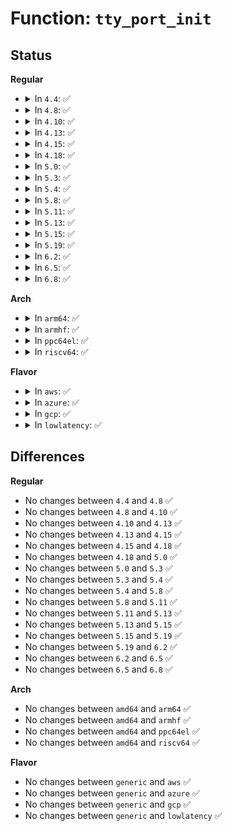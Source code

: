 # Function: <code>tty_port_init</code>

## Status
<b>Regular</b>
<ul>
<li>
<details>
<summary>In <code>4.4</code>: ✅</summary>

```c
void tty_port_init(struct tty_port *port);
```

**Collision:** Unique Global

**Inline:** No

**Transformation:** False

**Instances:**

```
In drivers/tty/tty_port.c (ffffffff814eaf60)
Location: drivers/tty/tty_port.c:20
Inline: False
Direct callers:
  - drivers/tty/pty.c:pty_common_install
  - drivers/tty/pty.c:pty_common_install
  - drivers/tty/vt/vt.c:con_init
  - drivers/tty/vt/vt.c:con_init
  - drivers/tty/hvc/hvc_console.c:hvc_alloc
  - drivers/tty/serial/serial_core.c:uart_register_driver
  - drivers/tty/serial/kgdb_nmi.c:kgdb_nmi_tty_install
  - drivers/char/ttyprintk.c:ttyprintk_init
```
**Symbols:**

```
ffffffff814eaf60-ffffffff814eb036: tty_port_init (STB_GLOBAL)
```
</details>
</li>
<li>
<details>
<summary>In <code>4.8</code>: ✅</summary>

```c
void tty_port_init(struct tty_port *port);
```

**Collision:** Unique Global

**Inline:** No

**Transformation:** False

**Instances:**

```
In drivers/tty/tty_port.c (ffffffff8153bdf0)
Location: drivers/tty/tty_port.c:20
Inline: False
Direct callers:
  - drivers/tty/pty.c:pty_common_install
  - drivers/tty/pty.c:pty_common_install
  - drivers/tty/vt/vt.c:con_init
  - drivers/tty/vt/vt.c:con_init
  - drivers/tty/hvc/hvc_console.c:hvc_alloc
  - drivers/tty/serial/serial_core.c:uart_register_driver
  - drivers/tty/serial/kgdb_nmi.c:kgdb_nmi_tty_install
  - drivers/char/ttyprintk.c:ttyprintk_init
```
**Symbols:**

```
ffffffff8153bdf0-ffffffff8153bec6: tty_port_init (STB_GLOBAL)
```
</details>
</li>
<li>
<details>
<summary>In <code>4.10</code>: ✅</summary>

```c
void tty_port_init(struct tty_port *port);
```

**Collision:** Unique Global

**Inline:** No

**Transformation:** False

**Instances:**

```
In drivers/tty/tty_port.c (ffffffff81568450)
Location: drivers/tty/tty_port.c:20
Inline: False
Direct callers:
  - drivers/tty/pty.c:pty_common_install
  - drivers/tty/pty.c:pty_common_install
  - drivers/tty/vt/vt.c:con_init
  - drivers/tty/vt/vt.c:con_init
  - drivers/tty/hvc/hvc_console.c:hvc_alloc
  - drivers/tty/serial/serial_core.c:uart_register_driver
  - drivers/tty/serial/kgdb_nmi.c:kgdb_nmi_tty_install
  - drivers/char/ttyprintk.c:ttyprintk_init
```
**Symbols:**

```
ffffffff81568450-ffffffff81568526: tty_port_init (STB_GLOBAL)
```
</details>
</li>
<li>
<details>
<summary>In <code>4.13</code>: ✅</summary>

```c
void tty_port_init(struct tty_port *port);
```

**Collision:** Unique Global

**Inline:** No

**Transformation:** False

**Instances:**

```
In drivers/tty/tty_port.c (ffffffff8157bb80)
Location: drivers/tty/tty_port.c:59
Inline: False
Direct callers:
  - drivers/tty/pty.c:pty_common_install
  - drivers/tty/pty.c:pty_common_install
  - drivers/tty/vt/vt.c:con_init
  - drivers/tty/vt/vt.c:con_init
  - drivers/tty/hvc/hvc_console.c:hvc_alloc
  - drivers/tty/serial/serial_core.c:uart_register_driver
  - drivers/tty/serial/kgdb_nmi.c:kgdb_nmi_tty_install
  - drivers/char/ttyprintk.c:ttyprintk_init
```
**Symbols:**

```
ffffffff8157bb80-ffffffff8157bc5e: tty_port_init (STB_GLOBAL)
```
</details>
</li>
<li>
<details>
<summary>In <code>4.15</code>: ✅</summary>

```c
void tty_port_init(struct tty_port *port);
```

**Collision:** Unique Global

**Inline:** No

**Transformation:** False

**Instances:**

```
In drivers/tty/tty_port.c (ffffffff815e0510)
Location: drivers/tty/tty_port.c:60
Inline: False
Direct callers:
  - drivers/tty/pty.c:pty_common_install
  - drivers/tty/pty.c:pty_common_install
  - drivers/tty/vt/vt.c:con_init
  - drivers/tty/vt/vt.c:con_init
  - drivers/tty/hvc/hvc_console.c:hvc_alloc
  - drivers/tty/serial/serial_core.c:uart_register_driver
  - drivers/tty/serial/kgdb_nmi.c:kgdb_nmi_tty_install
  - drivers/char/ttyprintk.c:ttyprintk_init
  - drivers/usb/host/xhci-dbgtty.c:xhci_dbc_tty_register_device
```
**Symbols:**

```
ffffffff815e0510-ffffffff815e05ee: tty_port_init (STB_GLOBAL)
```
</details>
</li>
<li>
<details>
<summary>In <code>4.18</code>: ✅</summary>

```c
void tty_port_init(struct tty_port *port);
```

**Collision:** Unique Global

**Inline:** No

**Transformation:** False

**Instances:**

```
In drivers/tty/tty_port.c (ffffffff816197d0)
Location: drivers/tty/tty_port.c:60
Inline: False
Direct callers:
  - drivers/tty/pty.c:pty_common_install
  - drivers/tty/pty.c:pty_common_install
  - drivers/tty/vt/vt.c:con_init
  - drivers/tty/vt/vt.c:con_init
  - drivers/tty/hvc/hvc_console.c:hvc_alloc
  - drivers/tty/serial/serial_core.c:uart_register_driver
  - drivers/tty/serial/kgdb_nmi.c:kgdb_nmi_tty_install
  - drivers/char/ttyprintk.c:ttyprintk_init
  - drivers/usb/host/xhci-dbgtty.c:xhci_dbc_tty_register_device
```
**Symbols:**

```
ffffffff816197d0-ffffffff816198af: tty_port_init (STB_GLOBAL)
```
</details>
</li>
<li>
<details>
<summary>In <code>5.0</code>: ✅</summary>

```c
void tty_port_init(struct tty_port *port);
```

**Collision:** Unique Global

**Inline:** No

**Transformation:** False

**Instances:**

```
In drivers/tty/tty_port.c (ffffffff81636a40)
Location: drivers/tty/tty_port.c:60
Inline: False
Direct callers:
  - drivers/tty/pty.c:pty_common_install
  - drivers/tty/pty.c:pty_common_install
  - drivers/tty/vt/vt.c:con_init
  - drivers/tty/vt/vt.c:con_init
  - drivers/tty/hvc/hvc_console.c:hvc_alloc
  - drivers/tty/serial/serial_core.c:uart_register_driver
  - drivers/tty/serial/kgdb_nmi.c:kgdb_nmi_tty_install
  - drivers/char/ttyprintk.c:ttyprintk_init
  - drivers/usb/host/xhci-dbgtty.c:xhci_dbc_tty_register_device
```
**Symbols:**

```
ffffffff81636a40-ffffffff81636b1f: tty_port_init (STB_GLOBAL)
```
</details>
</li>
<li>
<details>
<summary>In <code>5.3</code>: ✅</summary>

```c
void tty_port_init(struct tty_port *port);
```

**Collision:** Unique Global

**Inline:** No

**Transformation:** False

**Instances:**

```
In drivers/tty/tty_port.c (ffffffff8166ac90)
Location: drivers/tty/tty_port.c:60
Inline: False
Direct callers:
  - drivers/tty/pty.c:pty_common_install
  - drivers/tty/pty.c:pty_common_install
  - drivers/tty/vt/vt.c:con_init
  - drivers/tty/vt/vt.c:con_init
  - drivers/tty/hvc/hvc_console.c:hvc_alloc
  - drivers/tty/serial/serial_core.c:uart_register_driver
  - drivers/tty/serial/kgdb_nmi.c:kgdb_nmi_tty_install
  - drivers/char/ttyprintk.c:ttyprintk_init
  - drivers/usb/host/xhci-dbgtty.c:xhci_dbc_tty_register_device
```
**Symbols:**

```
ffffffff8166ac90-ffffffff8166ad6f: tty_port_init (STB_GLOBAL)
```
</details>
</li>
<li>
<details>
<summary>In <code>5.4</code>: ✅</summary>

```c
void tty_port_init(struct tty_port *port);
```

**Collision:** Unique Global

**Inline:** No

**Transformation:** False

**Instances:**

```
In drivers/tty/tty_port.c (ffffffff8168d360)
Location: drivers/tty/tty_port.c:61
Inline: False
Direct callers:
  - drivers/tty/pty.c:pty_common_install
  - drivers/tty/pty.c:pty_common_install
  - drivers/tty/vt/vt.c:con_init
  - drivers/tty/vt/vt.c:con_init
  - drivers/tty/hvc/hvc_console.c:hvc_alloc
  - drivers/tty/serial/serial_core.c:uart_register_driver
  - drivers/tty/serial/kgdb_nmi.c:kgdb_nmi_tty_install
  - drivers/char/ttyprintk.c:ttyprintk_init
  - drivers/usb/host/xhci-dbgtty.c:xhci_dbc_tty_register_device
```
**Symbols:**

```
ffffffff8168d360-ffffffff8168d43f: tty_port_init (STB_GLOBAL)
```
</details>
</li>
<li>
<details>
<summary>In <code>5.8</code>: ✅</summary>

```c
void tty_port_init(struct tty_port *port);
```

**Collision:** Unique Global

**Inline:** No

**Transformation:** False

**Instances:**

```
In drivers/tty/tty_port.c (ffffffff8173f3d0)
Location: drivers/tty/tty_port.c:61
Inline: False
Direct callers:
  - drivers/tty/pty.c:pty_common_install
  - drivers/tty/pty.c:pty_common_install
  - drivers/tty/vt/vt.c:con_init
  - drivers/tty/vt/vt.c:con_init
  - drivers/tty/vt/vt.c:vc_allocate
  - drivers/tty/hvc/hvc_console.c:hvc_alloc
  - drivers/tty/serial/serial_core.c:uart_register_driver
  - drivers/tty/serial/kgdb_nmi.c:kgdb_nmi_tty_install
  - drivers/char/ttyprintk.c:ttyprintk_init
  - drivers/usb/host/xhci-dbgtty.c:xhci_dbc_tty_register_device
```
**Symbols:**

```
ffffffff8173f3d0-ffffffff8173f4b2: tty_port_init (STB_GLOBAL)
```
</details>
</li>
<li>
<details>
<summary>In <code>5.11</code>: ✅</summary>

```c
void tty_port_init(struct tty_port *port);
```

**Collision:** Unique Global

**Inline:** No

**Transformation:** False

**Instances:**

```
In drivers/tty/tty_port.c (ffffffff8175b300)
Location: drivers/tty/tty_port.c:61
Inline: False
Direct callers:
  - drivers/tty/pty.c:pty_common_install
  - drivers/tty/pty.c:pty_common_install
  - drivers/tty/vt/vt.c:con_init
  - drivers/tty/vt/vt.c:con_init
  - drivers/tty/vt/vt.c:vc_allocate
  - drivers/tty/hvc/hvc_console.c:hvc_alloc
  - drivers/tty/serial/serial_core.c:uart_register_driver
  - drivers/tty/serial/kgdb_nmi.c:kgdb_nmi_tty_install
  - drivers/char/ttyprintk.c:ttyprintk_init
  - drivers/usb/host/xhci-dbgtty.c:xhci_dbc_tty_register_device
```
**Symbols:**

```
ffffffff8175b300-ffffffff8175b3e2: tty_port_init (STB_GLOBAL)
```
</details>
</li>
<li>
<details>
<summary>In <code>5.13</code>: ✅</summary>

```c
void tty_port_init(struct tty_port *port);
```

**Collision:** Unique Global

**Inline:** No

**Transformation:** False

**Instances:**

```
In drivers/tty/tty_port.c (ffffffff8173f1a0)
Location: drivers/tty/tty_port.c:62
Inline: False
Direct callers:
  - drivers/tty/pty.c:pty_common_install
  - drivers/tty/pty.c:pty_common_install
  - drivers/tty/vt/vt.c:con_init
  - drivers/tty/vt/vt.c:con_init
  - drivers/tty/vt/vt.c:vc_allocate
  - drivers/tty/hvc/hvc_console.c:hvc_alloc
  - drivers/tty/serial/serial_core.c:uart_register_driver
  - drivers/tty/serial/kgdb_nmi.c:kgdb_nmi_tty_install
  - drivers/char/ttyprintk.c:ttyprintk_init
  - drivers/usb/host/xhci-dbgtty.c:xhci_dbc_tty_register_device
```
**Symbols:**

```
ffffffff8173f1a0-ffffffff8173f282: tty_port_init (STB_GLOBAL)
```
</details>
</li>
<li>
<details>
<summary>In <code>5.15</code>: ✅</summary>

```c
void tty_port_init(struct tty_port *port);
```

**Collision:** Unique Global

**Inline:** No

**Transformation:** False

**Instances:**

```
In drivers/tty/tty_port.c (ffffffff817bf930)
Location: drivers/tty/tty_port.c:62
Inline: False
Direct callers:
  - drivers/tty/pty.c:pty_common_install
  - drivers/tty/pty.c:pty_common_install
  - drivers/tty/vt/vt.c:con_init
  - drivers/tty/hvc/hvc_console.c:hvc_alloc
  - drivers/tty/serial/serial_core.c:uart_register_driver
  - drivers/tty/serial/kgdb_nmi.c:kgdb_nmi_tty_install
  - drivers/char/ttyprintk.c:ttyprintk_init
  - drivers/usb/host/xhci-dbgtty.c:xhci_dbc_tty_register_device
```
**Symbols:**

```
ffffffff817bf930-ffffffff817bfa12: tty_port_init (STB_GLOBAL)
```
</details>
</li>
<li>
<details>
<summary>In <code>5.19</code>: ✅</summary>

```c
void tty_port_init(struct tty_port *port);
```

**Collision:** Unique Global

**Inline:** No

**Transformation:** False

**Instances:**

```
In drivers/tty/tty_port.c (ffffffff818fbf50)
Location: drivers/tty/tty_port.c:71
Inline: False
Direct callers:
  - drivers/tty/pty.c:pty_common_install
  - drivers/tty/pty.c:pty_common_install
  - drivers/tty/vt/vt.c:con_init
  - drivers/tty/vt/vt.c:vc_allocate
  - drivers/tty/hvc/hvc_console.c:hvc_alloc
  - drivers/tty/serial/serial_core.c:uart_register_driver
  - drivers/tty/serial/kgdb_nmi.c:kgdb_nmi_tty_install
  - drivers/char/ttyprintk.c:ttyprintk_init
  - drivers/usb/host/xhci-dbgtty.c:xhci_dbc_tty_register_device
```
**Symbols:**

```
ffffffff818fbf50-ffffffff818fc040: tty_port_init (STB_GLOBAL)
```
</details>
</li>
<li>
<details>
<summary>In <code>6.2</code>: ✅</summary>

```c
void tty_port_init(struct tty_port *port);
```

**Collision:** Unique Global

**Inline:** No

**Transformation:** False

**Instances:**

```
In drivers/tty/tty_port.c (ffffffff81a554c0)
Location: drivers/tty/tty_port.c:92
Inline: False
Direct callers:
  - drivers/tty/pty.c:pty_common_install
  - drivers/tty/pty.c:pty_common_install
  - drivers/tty/vt/vt.c:con_init
  - drivers/tty/vt/vt.c:vc_allocate
  - drivers/tty/hvc/hvc_console.c:hvc_alloc
  - drivers/tty/serial/serial_core.c:uart_register_driver
  - drivers/tty/serial/kgdb_nmi.c:kgdb_nmi_tty_install
  - drivers/char/ttyprintk.c:ttyprintk_init
  - drivers/usb/host/xhci-dbgtty.c:xhci_dbc_tty_register_device
```
**Symbols:**

```
ffffffff81a554c0-ffffffff81a555b0: tty_port_init (STB_GLOBAL)
```
</details>
</li>
<li>
<details>
<summary>In <code>6.5</code>: ✅</summary>

```c
void tty_port_init(struct tty_port *port);
```

**Collision:** Unique Global

**Inline:** No

**Transformation:** False

**Instances:**

```
In drivers/tty/tty_port.c (ffffffff81a9faa0)
Location: drivers/tty/tty_port.c:92
Inline: False
Direct callers:
  - drivers/tty/pty.c:pty_common_install
  - drivers/tty/pty.c:pty_common_install
  - drivers/tty/vt/vt.c:con_init
  - drivers/tty/vt/vt.c:vc_allocate
  - drivers/tty/hvc/hvc_console.c:hvc_alloc
  - drivers/tty/serial/serial_core.c:uart_register_driver
  - drivers/tty/serial/kgdb_nmi.c:kgdb_nmi_tty_install
  - drivers/char/ttyprintk.c:ttyprintk_init
  - drivers/usb/host/xhci-dbgtty.c:xhci_dbc_tty_register_device
```
**Symbols:**

```
ffffffff81a9faa0-ffffffff81a9fb90: tty_port_init (STB_GLOBAL)
```
</details>
</li>
<li>
<details>
<summary>In <code>6.8</code>: ✅</summary>

```c
void tty_port_init(struct tty_port *port);
```

**Collision:** Unique Global

**Inline:** No

**Transformation:** False

**Instances:**

```
In drivers/tty/tty_port.c (ffffffff81af24f0)
Location: drivers/tty/tty_port.c:90
Inline: False
Direct callers:
  - drivers/tty/pty.c:pty_common_install
  - drivers/tty/pty.c:pty_common_install
  - drivers/tty/vt/vt.c:con_init
  - drivers/tty/vt/vt.c:vc_allocate
  - drivers/tty/hvc/hvc_console.c:hvc_alloc
  - drivers/tty/serial/serial_core.c:uart_register_driver
  - drivers/tty/serial/kgdb_nmi.c:kgdb_nmi_tty_install
  - drivers/char/ttyprintk.c:ttyprintk_init
  - drivers/usb/host/xhci-dbgtty.c:xhci_dbc_tty_register_device
```
**Symbols:**

```
ffffffff81af24f0-ffffffff81af25e0: tty_port_init (STB_GLOBAL)
```
</details>
</li>
</ul>
<b>Arch</b>
<ul>
<li>
<details>
<summary>In <code>arm64</code>: ✅</summary>

```c
void tty_port_init(struct tty_port *port);
```

**Collision:** Unique Global

**Inline:** No

**Transformation:** False

**Instances:**

```
In drivers/tty/tty_port.c (ffff80001085dd50)
Location: drivers/tty/tty_port.c:61
Inline: False
Direct callers:
  - drivers/tty/pty.c:pty_common_install
  - drivers/tty/pty.c:pty_common_install
  - drivers/tty/vt/vt.c:con_init
  - drivers/tty/vt/vt.c:con_init
  - drivers/tty/hvc/hvc_console.c:hvc_alloc
  - drivers/tty/serial/serial_core.c:uart_register_driver
  - drivers/tty/serial/kgdb_nmi.c:kgdb_nmi_tty_install
  - drivers/char/ttyprintk.c:ttyprintk_init
  - drivers/usb/host/xhci-dbgtty.c:xhci_dbc_tty_register_device
```
**Symbols:**

```
ffff80001085dd50-ffff80001085de08: tty_port_init (STB_GLOBAL)
```
</details>
</li>
<li>
<details>
<summary>In <code>armhf</code>: ✅</summary>

```c
void tty_port_init(struct tty_port *port);
```

**Collision:** Unique Global

**Inline:** No

**Transformation:** False

**Instances:**

```
In drivers/tty/tty_port.c (c09658e0)
Location: drivers/tty/tty_port.c:61
Inline: False
Direct callers:
  - drivers/tty/pty.c:pty_common_install
  - drivers/tty/pty.c:pty_common_install
  - drivers/tty/vt/vt.c:con_init
  - drivers/tty/vt/vt.c:con_init
  - drivers/tty/hvc/hvc_console.c:hvc_alloc
  - drivers/tty/serial/serial_core.c:uart_register_driver
  - drivers/tty/serial/kgdb_nmi.c:kgdb_nmi_tty_install
  - drivers/char/ttyprintk.c:ttyprintk_init
  - drivers/usb/host/xhci-dbgtty.c:xhci_dbc_tty_register_device
```
**Symbols:**

```
c09658e0-c0965994: tty_port_init (STB_GLOBAL)
```
</details>
</li>
<li>
<details>
<summary>In <code>ppc64el</code>: ✅</summary>

```c
void tty_port_init(struct tty_port *port);
```

**Collision:** Unique Global

**Inline:** No

**Transformation:** False

**Instances:**

```
In drivers/tty/tty_port.c (c0000000008fd2e0)
Location: drivers/tty/tty_port.c:61
Inline: False
Direct callers:
  - drivers/tty/pty.c:pty_common_install
  - drivers/tty/pty.c:pty_common_install
  - drivers/tty/vt/vt.c:con_init
  - drivers/tty/vt/vt.c:con_init
  - drivers/tty/hvc/hvsi.c:hvsi_console_init
  - drivers/tty/hvc/hvc_console.c:hvc_alloc
  - drivers/tty/serial/serial_core.c:uart_register_driver
  - drivers/tty/serial/kgdb_nmi.c:kgdb_nmi_tty_install
  - drivers/char/ttyprintk.c:ttyprintk_init
  - drivers/usb/host/xhci-dbgtty.c:xhci_dbc_tty_register_device
```
**Symbols:**

```
c0000000008fd2e0-c0000000008fd3d0: tty_port_init (STB_GLOBAL)
```
</details>
</li>
<li>
<details>
<summary>In <code>riscv64</code>: ✅</summary>

```c
void tty_port_init(struct tty_port *port);
```

**Collision:** Unique Global

**Inline:** No

**Transformation:** False

**Instances:**

```
In drivers/tty/tty_port.c (ffffffe000536a80)
Location: drivers/tty/tty_port.c:61
Inline: False
Direct callers:
  - drivers/tty/pty.c:pty_common_install
  - drivers/tty/pty.c:pty_common_install
  - drivers/tty/vt/vt.c:con_init
  - drivers/tty/vt/vt.c:con_init
  - drivers/tty/hvc/hvc_console.c:hvc_alloc
  - drivers/tty/serial/serial_core.c:uart_register_driver
  - drivers/char/ttyprintk.c:ttyprintk_init
  - drivers/usb/host/xhci-dbgtty.c:xhci_dbc_tty_register_device
```
**Symbols:**

```
ffffffe000536a80-ffffffe000536b40: tty_port_init (STB_GLOBAL)
```
</details>
</li>
</ul>
<b>Flavor</b>
<ul>
<li>
<details>
<summary>In <code>aws</code>: ✅</summary>

```c
void tty_port_init(struct tty_port *port);
```

**Collision:** Unique Global

**Inline:** No

**Transformation:** False

**Instances:**

```
In drivers/tty/tty_port.c (ffffffff81652de0)
Location: drivers/tty/tty_port.c:61
Inline: False
Direct callers:
  - drivers/tty/pty.c:pty_common_install
  - drivers/tty/pty.c:pty_common_install
  - drivers/tty/vt/vt.c:con_init
  - drivers/tty/vt/vt.c:con_init
  - drivers/tty/hvc/hvc_console.c:hvc_alloc
  - drivers/tty/serial/serial_core.c:uart_register_driver
  - drivers/tty/serial/kgdb_nmi.c:kgdb_nmi_tty_install
  - drivers/char/ttyprintk.c:ttyprintk_init
```
**Symbols:**

```
ffffffff81652de0-ffffffff81652ebf: tty_port_init (STB_GLOBAL)
```
</details>
</li>
<li>
<details>
<summary>In <code>azure</code>: ✅</summary>

```c
void tty_port_init(struct tty_port *port);
```

**Collision:** Unique Global

**Inline:** No

**Transformation:** False

**Instances:**

```
In drivers/tty/tty_port.c (ffffffff81633220)
Location: drivers/tty/tty_port.c:61
Inline: False
Direct callers:
  - drivers/tty/pty.c:pty_common_install
  - drivers/tty/pty.c:pty_common_install
  - drivers/tty/vt/vt.c:con_init
  - drivers/tty/vt/vt.c:con_init
  - drivers/tty/hvc/hvc_console.c:hvc_alloc
  - drivers/tty/serial/serial_core.c:uart_register_driver
  - drivers/tty/serial/kgdb_nmi.c:kgdb_nmi_tty_install
  - drivers/char/ttyprintk.c:ttyprintk_init
  - drivers/usb/host/xhci-dbgtty.c:xhci_dbc_tty_register_device
```
**Symbols:**

```
ffffffff81633220-ffffffff816332ff: tty_port_init (STB_GLOBAL)
```
</details>
</li>
<li>
<details>
<summary>In <code>gcp</code>: ✅</summary>

```c
void tty_port_init(struct tty_port *port);
```

**Collision:** Unique Global

**Inline:** No

**Transformation:** False

**Instances:**

```
In drivers/tty/tty_port.c (ffffffff816811a0)
Location: drivers/tty/tty_port.c:61
Inline: False
Direct callers:
  - drivers/tty/pty.c:pty_common_install
  - drivers/tty/pty.c:pty_common_install
  - drivers/tty/vt/vt.c:con_init
  - drivers/tty/vt/vt.c:con_init
  - drivers/tty/hvc/hvc_console.c:hvc_alloc
  - drivers/tty/serial/serial_core.c:uart_register_driver
  - drivers/tty/serial/kgdb_nmi.c:kgdb_nmi_tty_install
  - drivers/char/ttyprintk.c:ttyprintk_init
  - drivers/usb/host/xhci-dbgtty.c:xhci_dbc_tty_register_device
```
**Symbols:**

```
ffffffff816811a0-ffffffff8168127f: tty_port_init (STB_GLOBAL)
```
</details>
</li>
<li>
<details>
<summary>In <code>lowlatency</code>: ✅</summary>

```c
void tty_port_init(struct tty_port *port);
```

**Collision:** Unique Global

**Inline:** No

**Transformation:** False

**Instances:**

```
In drivers/tty/tty_port.c (ffffffff8169b7f0)
Location: drivers/tty/tty_port.c:61
Inline: False
Direct callers:
  - drivers/tty/pty.c:pty_common_install
  - drivers/tty/pty.c:pty_common_install
  - drivers/tty/vt/vt.c:con_init
  - drivers/tty/vt/vt.c:con_init
  - drivers/tty/hvc/hvc_console.c:hvc_alloc
  - drivers/tty/serial/serial_core.c:uart_register_driver
  - drivers/tty/serial/kgdb_nmi.c:kgdb_nmi_tty_install
  - drivers/char/ttyprintk.c:ttyprintk_init
  - drivers/usb/host/xhci-dbgtty.c:xhci_dbc_tty_register_device
```
**Symbols:**

```
ffffffff8169b7f0-ffffffff8169b8cf: tty_port_init (STB_GLOBAL)
```
</details>
</li>
</ul>

## Differences
<b>Regular</b>
<ul>
<li>
No changes between <code>4.4</code> and <code>4.8</code> ✅
</li>
<li>
No changes between <code>4.8</code> and <code>4.10</code> ✅
</li>
<li>
No changes between <code>4.10</code> and <code>4.13</code> ✅
</li>
<li>
No changes between <code>4.13</code> and <code>4.15</code> ✅
</li>
<li>
No changes between <code>4.15</code> and <code>4.18</code> ✅
</li>
<li>
No changes between <code>4.18</code> and <code>5.0</code> ✅
</li>
<li>
No changes between <code>5.0</code> and <code>5.3</code> ✅
</li>
<li>
No changes between <code>5.3</code> and <code>5.4</code> ✅
</li>
<li>
No changes between <code>5.4</code> and <code>5.8</code> ✅
</li>
<li>
No changes between <code>5.8</code> and <code>5.11</code> ✅
</li>
<li>
No changes between <code>5.11</code> and <code>5.13</code> ✅
</li>
<li>
No changes between <code>5.13</code> and <code>5.15</code> ✅
</li>
<li>
No changes between <code>5.15</code> and <code>5.19</code> ✅
</li>
<li>
No changes between <code>5.19</code> and <code>6.2</code> ✅
</li>
<li>
No changes between <code>6.2</code> and <code>6.5</code> ✅
</li>
<li>
No changes between <code>6.5</code> and <code>6.8</code> ✅
</li>
</ul>
<b>Arch</b>
<ul>
<li>
No changes between <code>amd64</code> and <code>arm64</code> ✅
</li>
<li>
No changes between <code>amd64</code> and <code>armhf</code> ✅
</li>
<li>
No changes between <code>amd64</code> and <code>ppc64el</code> ✅
</li>
<li>
No changes between <code>amd64</code> and <code>riscv64</code> ✅
</li>
</ul>
<b>Flavor</b>
<ul>
<li>
No changes between <code>generic</code> and <code>aws</code> ✅
</li>
<li>
No changes between <code>generic</code> and <code>azure</code> ✅
</li>
<li>
No changes between <code>generic</code> and <code>gcp</code> ✅
</li>
<li>
No changes between <code>generic</code> and <code>lowlatency</code> ✅
</li>
</ul>
